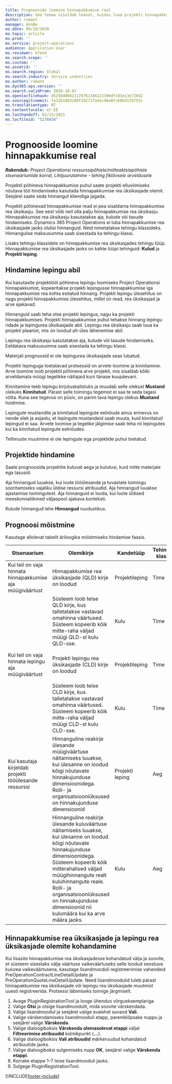 ```yaml
---
title: Prognooside loomine hinnapakkumise real
description: See teema sisaldab teavet, kuidas luua projekti hinnapakkumise real prognoosi.
author: rumant
manager: AnnBe
ms.date: 09/18/2020
ms.topic: article
ms.prod: ''
ms.service: project-operations
audience: Application User
ms.reviewer: kfend
ms.search.scope: ''
ms.custom: ''
ms.assetid: ''
ms.search.region: Global
ms.search.industry: Service industries
ms.author: rumant
ms.dyn365.ops.version: ''
ms.search.validFrom: 2020-10-01
ms.openlocfilehash: d525bd86621178761346221306dfc83e13e720d2
ms.sourcegitcommit: fa32b1893286f20271fa4ec4be8fc68bd135f53c
ms.translationtype: HT
ms.contentlocale: et-EE
ms.lasthandoff: 02/15/2021
ms.locfileid: "5278458"
---
```

# <a name="create-estimates-on-a-quote-line"></a>Prognooside loomine hinnapakkumise real

_**Rakendub:** Project Operationsi ressurssipõhiste/mitteaktsiapõhiste stsenaariumide korral,  Lihtjuurutamine - tehing fiktiivsele arveldusele_

Projektil põhineva hinnapakkumise puhul saate projekti elluviimiseks nõutava töö hindamiseks kasutada hinnapakkumise rea üksikasjade olemit. Seejärel saate seda hinnangut kliendiga jagada.

Projektil põhinevad hinnapakkumise read ei pea sisaldama hinnapakkumise rea üksikasju. See eest võib neil olla palju hinnapakkumise rea üksikasju. Hinnapakkumise rea üksikasju kasutatakse aja, kulude või tasude hindamiseks. Dynamics 365 Project Operations ei luba hinnapakkumise rea üksikasjade jaoks olulisi hinnanguid. Neid nimetatakse tehingu klassideks. Hinnangulise maksusumma saab sisestada ka tehingu klassi.

Lisaks tehingu klassidele on hinnapakkumise rea üksikasjades tehingu tüüp. Hinnapakkumise rea üksikasjade jaoks on kahte tüüpi tehinguid: **Kulud** ja **Projekti leping**.

## <a name="estimate-by-using-a-contract"></a>Hindamine lepingu abil

Kui kasutasite projektiööl põhineva lepingu loomiseks Project Operationsi hinnapakkumist, kopeeritakse projekti lepingusse hinnapakkumise iga hinnapakkumise rea kohta esitatud hinnang. Projekti lepingu ülesehitus on nagu projekti hinnapakkumise ülesehitus, millel on read, rea üksikasjad ja arve ajakavad.

Hinnanguid saab teha otse projekti lepingus, nagu ka projekti hinnapakkumises. Projekti hinnapakkumise puhul tehakse hinnang lepingu ridade ja lepingurea üksikasjade abil. Lepingu rea üksikasju saab luua ka projekti plaanist, mis on loodud alt-üles lähenemise abil.

Lepingu rea üksikasju kasutatakse aja, kulude või tasude hindamiseks. Eeldatava maksusumma saab sisestada ka tehingu klassi.

Materjali prognoosid ei ole lepingurea üksikasjade seas lubatud.

Projekti lepinguga toetatavad protsessid on arvete loomine ja kinnitamine. Arve loomine loob projektil põhineva arve projekti, mis sisaldab kõiki arveldamata müügi tegelikke näitajaid kuni tänase kuupäevani.

Kinnitamine teeb lepingu kirjutuskaitstuks ja muudab selle olekust **Mustand** olekuks **Kinnitatud**. Pärast selle toimingu tegemist ei saa te seda tagasi võtta. Kuna see tegevus on püsiv, on parim tava lepingu olekus **Mustand** hoidmine.

Lepingute mustandite ja kinnitatud lepingute eelnõude ainus erinevus on nende olek ja asjaolu, et lepingute mustandeid saab muuta, kuid kinnitatud lepingud ei saa. Arvete loomise ja tegelike jälgimise saab teha nii lepingutes kui ka kinnitatud lepingute eelnõudes.

Tellimuste muutmine ei ole lepingute ega projektide puhul toetatud.

## <a name="estimating-projects"></a>Projektide hindamine

Saate prognoosida projektile kuluvat aega ja kulutusi, kuid mitte materjale ega tasusid.

Aja hinnangud luuakse, kui loote tööülesande ja tuvastate toimingu sooritamiseks vajaliku üldise ressursi atribuudid. Aja hinnangud luuakse ajastamise toimingutest. Aja hinnanguid ei looda, kui loote üldised meeskonnaliikmed väljaspool ajakava konteksti.

Kulude hinnangud lehe **Hinnangud** ruudustikus.

## <a name="understand-estimation"></a>Prognoosi mõistmine

Kasutage allolevat tabelit äriloogika mõistmiseks hindamise faasis.

| Stsenaarium                                                                                                                                                                                                                                                                                                                                          | Olemikirje                                                                                                                                                                                                       | Kandetüüp | Tehingu klass | Lisateave                                                            |
|---------------------------------------------------------------------------------------------------------------------------------------------------------------------------------------------------------------------------------------------------------------------------------------------------------------------------------------------------|---------------------------------------------------------------------------------------------------------------------------------------------------------------------------------------------------------------------|------------------|-------------|-----------------------------------------------------------------------------------|
| Kui teil on vaja hinnata hinnapakkumise aja müügiväärtust                                                                                                                                                                                                                                                                                    | Hinnapakkumise rea üksikasjade (QLD) kirje on loodud                                                                                                                                                                               | Projektileping | Time        | Tehingu päritolu väli müügi poolel QLD real viitab kulu poole QLD-le |
|                                                                                                                                                                                                                                                                                     | Süsteem loob teise QLD kirje, kus talletatakse vastavad omahinna väärtused. Süsteem kopeerib kõik mitte-raha väljad müügi QLD-st kulu QLD-sse.                                                                                                                                                                               | Kulu | Time        | Tehingu päritolu väli müügi poolel hinnapakkumise rea üksikasjade (QLD) real viitab kulu poole QLD-le |
| Kui teil on vaja hinnata lepingu aja müügiväärtust                                                                                                                                                                                                                                                                                 | Projekti lepingu rea üksikasjade (CLD) kirje on loodud                                                                                                                                                                    | Projektileping | Time        | Tehingu päritolu väli müügi poolel CLD real viitab kulude CLD-le      |
|                                                                                                                                                                                                                                                                                  | Süsteem loob teise CLD kirje, kus talletatakse vastavad omahinna väärtused. Süsteem kopeerib kõik mitte-raha väljad müügi CLD-st kulu CLD-sse.                                                                                                                                                                    | Kulu | Time        | Tehingu päritolu väli müügi poolel CLD real viitab kulude CLD-le      |
| Kui kasutaja kirjeldab projekti tööülesande ressurssi                                                                                                                                                                                                                                                                                            | Hinnanguline reakirje ülesande müügiväärtuse näitamiseks luuakse, kui ülesanne on loodud kõigi nõutavate hinnakujunduse dimensioonidega. Rolli- ja organisatsiooniüksused on hinnakujunduse dimensioonid | Projekti leping | Aeg        |                                                                                   |
|     | Hinnanguline reakirje ülesande kuluväärtuse näitamiseks luuakse, kui ülesanne on loodud kõigi nõutavate hinnakujunduse dimensioonidega. Süsteem kopeerib kõik mitterahalised väljad müügihinnangute realt kuluhinnangute reale. Rolli- ja organisatsiooniüksused on hinnakujunduse dimensioonid nii kulumäära kui ka arve määra jaoks.                                                                                                                                                                                                                | Kulu             | Aeg           |                                                                                   |



## <a name="customize-the-quote-line-detail-and-contract-line-detail-entities"></a>Hinnapakkumise rea üksikasjade ja lepingu rea üksikasjade olemite kohandamine

Kui lisasite hinnapakkumise rea üksikasjadesse kohandatud välja ja soovite, et süsteem sisestaks välja väärtuse vaikeväärtuseks selle loodud seostuva kulurea vaikeväärtusena, kasutage lisandmooduli registreerimise vahendeid PreOperationContractLineDetailUpdate ja PreOperationQuoteLineDetailUpdate. Need lisandmoodulid tuleb pärast hinnapakkumise rea üksikasjade või lepingu rea üksikasjade muutmist uuesti registreerida. Protsessi läbimiseks toimige järgmiselt.

1. Avage PluginRegistrationTool ja looge ühendus võrgueksemplariga.
2. Valige **Otsi** ja otsige lisandmoodulit, mida soovite värskendada.
3. Valige lisandmoodul ja seejärel valige avalehel suvand **Vali**.
4. Valige värskendamiseks lisandmooduli etapp, paremklõpsake nuppu ja seejärel valige **Värskenda**.
5. Valige dialoogiboksis **Värskenda olemasolevat etappi** väljal **Filtreerimise atribuudid** kolmikpunkt (**...**).
6. Valige dialoogiboksis **Vali atribuudid** märkeruudud kohandatud atribuutide jaoks.
7. Valige dialoogiboksi sulgemiseks nupp **OK**, seejärel valige **Värskenda etappi**.
8. Korrake etappe 1–7 teise lisandmooduli jaoks.
9. Sulgege PluginRegistrationTool.


[!INCLUDE[footer-include](../includes/footer-banner.md)]